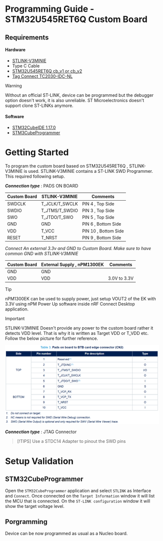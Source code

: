 # Programming Guide - STM32U545RET6Q Custom Board 

## Requirements

#### Hardware

* [STLINK-V3MINIE](https://www.st.com/resource/en/user_manual/um2910-stlinkv3minie-debuggerprogrammer-tiny-probe-for-stm32-microcontrollers-stmicroelectronics.pdf)
* Type C Cable
* [STM32U545RET6Q cb_v1 or cb_v2](https://www.st.com/en/microcontrollers-microprocessors/stm32u545re.html)
* [Tag Connect TC2030-IDC-NL](https://www.tag-connect.com/product/tc2030-idc-nl)

> [!WARNING]  
> Without an official ST-LINK, device can be programmed but the debugger option doesn't work, it is also unreliable. ST Microelectronics doesn't support clone ST-LINKs anymore.

#### Software
* [STM32CubeIDE 1.17.0](https://www.st.com/en/development-tools/stm32cubeide.html)
* [STM3CubeProgrammer](https://www.st.com/en/development-tools/stm32cubeprog.html)

# Getting Started
To program the custom board based on STM32U545RET6Q , STLINK-V3MINIE is used. STLINK-V3MINIE contains a ST-LINK SWD Programmer. This required following setup.

***Connection type*** : PADS ON BOARD

| Custom Board | STLINK-V3MINIE | Comments |
|--------------|-----------------|----------|
| SWDCLK      | T_JCLK/T_SWCLK         |  PIN 4 , Top Side        |
| SWDIO       | T_JTMS/T_SWDIO           |  PIN 3 , Top Side       |
| SWO    | T_JTDO/T_SWO            | PIN 5 , Top Side          |
| GND          | GND             |    PIN 6 , Bottom Side       |
| VDD      | T_VCC           |   PIN 10 , Bottom Side       |
| RESET        | T_NRST           | PIN 9 , Bottom Side |

*Connect An external 3.3v and GND to Custom Board. Make sure to have common GND with STLINK-V3MINIE*

| Custom Board | External Supply , nPM1300EK | Comments |
|--------------|-----------------|----------|
| GND          | GND             |           |
| VDD      | VDD           |     3.0V to 3.3V  |
> [!TIP]
> nPM1300EK can be used to supply power, just setup VOUT2 of the EK with 3.3V using  nPM Power Up software inside nRF Connect Desktop application.

> [!IMPORTANT]  
> STLINK-V3MINIE Doesn't provide any power to the custom board rather it detects VDD level. That is why it is written as Target VDD or T_VDD etc. Follow the below picture for further reference. 

![STLINK-V3MINIE Datasheet](../Graphics/stlink.png)


***Connection type*** : JTAG Connector
> [!TIPS] 
> Use a STDC14 Adapter to pinout the SWD pins


# Setup Validation

## STM32CubeProgrammer

Open the `STM32CubeProgrammer` application and select `STLINK` as Interface and `Connect`. Once connected on the `Target Information` window it will list the MCU that is connected. On the `ST-LINK configuration` window it will show the target voltage level.

## Porgramming

Device can be now programmed as usual as a Nucleo board.



